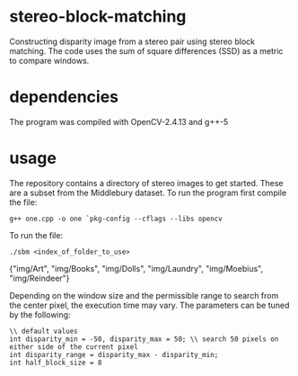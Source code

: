 # stereo-block-matching
Constructing disparity image from a stereo pair using stereo block matching. The code uses the sum of square differences (SSD) as a metric to compare windows.

# dependencies
The program was compiled with OpenCV-2.4.13 and g++-5

# usage
The repository contains a directory of stereo images to get started. These are a subset from the Middlebury dataset.
To run the program first compile the file:

```g++ one.cpp -o one `pkg-config --cflags --libs opencv```

To run the file:

```./sbm <index_of_folder_to_use>```

{"img/Art", "img/Books", "img/Dolls", "img/Laundry", "img/Moebius", "img/Reindeer"}

Depending on the window size and the permissible range to search from the center pixel, the execution time may vary. The parameters can be tuned by the following:

```
\\ default values
int disparity_min = -50, disparity_max = 50; \\ search 50 pixels on either side of the current pixel
int disparity_range = disparity_max - disparity_min;
int half_block_size = 8
```
